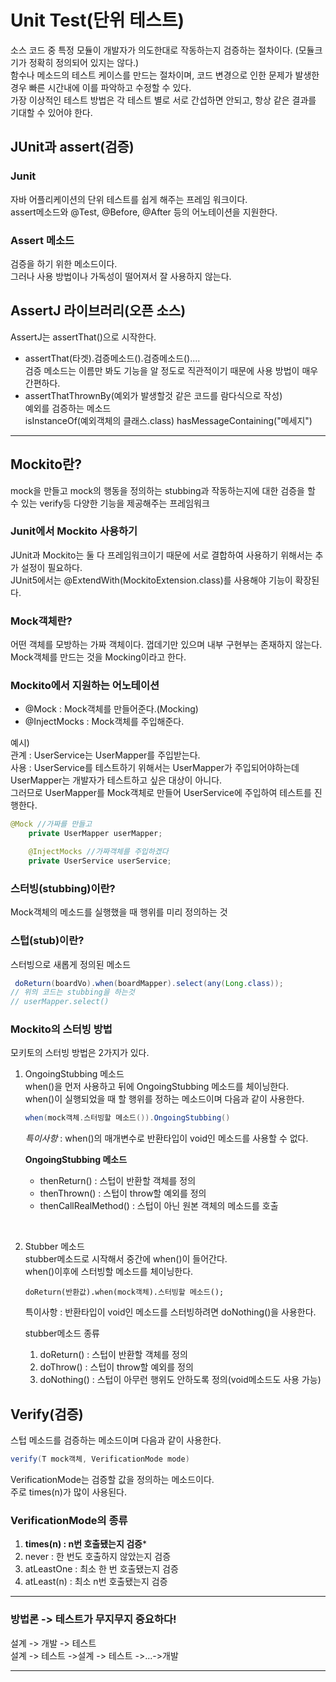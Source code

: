 # Unit Test(단위 테스트)
소스 코드 중 특정 모듈이 개발자가 의도한대로 작동하는지 검증하는 절차이다. (모듈크기가 정확히 정의되어 있지는 않다.)      
함수나 메소드의 테스트 케이스를 만드는 절차이며, 코드 변경으로 인한 문제가 발생한 경우 빠른 시간내에 이를 파악하고 수정할 수 있다.   
가장 이상적인 테스트 방법은 각 테스트 별로 서로 간섭하면 안되고, 항상 같은 결과를 기대할 수 있어야 한다.

## JUnit과 assert(검증)

### **Junit**
자바 어플리케이션의 단위 테스트를 쉽게 해주는 프레임 워크이다.   
assert메소드와 @Test, @Before, @After 등의 어노테이션을 지원한다.

### Assert 메소드
검증을 하기 위한 메소드이다.   
그러나 사용 방법이나 가독성이 떨어져서 잘 사용하지 않는다.

## **AssertJ 라이브러리(오픈 소스)**
AssertJ는 assertThat()으로 시작한다.
- assertThat(타겟).검증메소드().검증메소드()....   
검증 메소드는 이름만 봐도 기능을 알 정도로 직관적이기 때문에 사용 방법이 매우 간편하다.
- assertThatThrownBy(예외가 발생할것 같은 코드를 람다식으로 작성)   
 예외를 검증하는 메소드   
 isInstanceOf(예외객체의 클래스.class)
 hasMessageContaining("메세지")

---
## Mockito란?
mock을 만들고 mock의 행동을 정의하는 stubbing과 작동하는지에 대한 검증을 할 수 있는 verify등 다양한 기능을 제공해주는 프레임워크

### Junit에서 Mockito 사용하기
JUnit과 Mockito는 둘 다 프레임워크이기 때문에 서로 결합하여 사용하기 위해서는 추가 설정이 필요하다.   
JUnit5에서는 @ExtendWith(MockitoExtension.class)를 사용해야 기능이 확장된다.

### Mock객체란?
어떤 객체를 모방하는 가짜 객체이다. 껍데기만 있으며 내부 구현부는 존재하지 않는다.   
Mock객체를 만드는 것을 Mocking이라고 한다.

### Mockito에서 지원하는 어노테이션
- @Mock : Mock객체를 만들어준다.(Mocking)
- @InjectMocks : Mock객체를 주입해준다.

예시)   
관계 : UserService는 UserMapper를 주입받는다.   
사용 : UserService를 테스트하기 위해서는 UserMapper가 주입되어야하는데 UserMapper는 개발자가 테스트하고 싶은 대상이 아니다.   
그러므로 UserMapper를 Mock객체로 만들어 UserService에 주입하여 테스트를 진행한다. 
```java
@Mock //가짜를 만들고
    private UserMapper userMapper;

    @InjectMocks //가짜객체를 주입하겠다
    private UserService userService;
```

### 스터빙(stubbing)이란?
Mock객체의 메소드를 실행했을 때 행위를 미리 정의하는 것

### 스텁(stub)이란?
스터빙으로 새롭게 정의된 메소드

```java
 doReturn(boardVo).when(boardMapper).select(any(Long.class));
// 위의 코드는 stubbing을 하는것
// userMapper.select()
```

###  Mockito의 스터빙 방법
모키토의 스터빙 방법은 2가지가 있다.

1. OngoingStubbing 메소드   
 when()을 먼저 사용하고 뒤에 OngoingStubbing 메소드를 체이닝한다.   
 when()이 실행되었을 때 할 행위를 정하는 메소드이며 다음과 같이 사용한다.

    ```java
    when(mock객체.스터빙할 메소드()).OngoingStubbing()
    ```
    *특이사항* : when()의 매개변수로 반환타입이 void인 메소드를 사용할 수 없다.

     **OngoingStubbing 메소드**
    - thenReturn() : 스텁이 반환할 객체를 정의
    - thenThrown() : 스텁이 throw할 예외를 정의
    - thenCallRealMethod() : 스텁이 아닌 
    원본 객체의 메소드를 호출
    
<br>
    
2. Stubber 메소드   
  stubber메소드로 시작해서 중간에 when()이 들어간다.   
  when()이후에 스터빙할 메소드를 체이닝한다.   

      `doReturn(반환값).when(mock객체).스터빙할 메소드();`

    특이사항 : 반환타입이 void인 메소드를 스터빙하려면 doNothing()을 사용한다.

    stubber메소드 종류   
    1. doReturn() : 스텁이 반환할 객체를 정의
    2. doThrow() : 스텁이 throw할 예외를 정의
    3. doNothing() : 스텁이 아무런 행위도 안하도록 정의(void메소드도 사용 가능)

## Verify(검증)
스텁 메소드를 검증하는 메소드이며 다음과 같이 사용한다.   
```java
verify(T mock객체, VerificationMode mode)   
``` 
VerificationMode는 검증할 값을 정의하는 메소드이다.    
주로 times(n)가 많이 사용된다.   

### VerificationMode의 종류
1. **times(n) : n번 호출됐는지 검증**\* 
2. never : 한 번도 호출하지 않았는지 검증
3. atLeastOne : 최소 한 번 호출됐는지 검증
4. atLeast(n) : 최소 n번 호출됐는지 검증

---
### 방법론 -> 테스트가 무지무지 중요하다!
설계 -> 개발 -> 테스트    
설계 ->  테스트 ->설계 ->  테스트 ->...->개발

---




